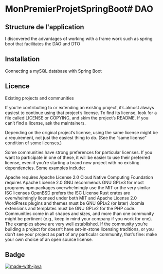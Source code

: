 # MonPremierProjetSpringBoot# DAO

## Structure de l'application

I discovered the advantages of working with a frame work such as spring boot that facilitates the DAO and DTO

## Installation

Connecting a mySQL database with Spring Boot


## Licence

Existing projects and communities

If you’re contributing to or extending an existing project, it’s almost always easiest to continue using that project’s license. To find its license, look for a file called LICENSE or COPYING, and skim the project’s README. If you can’t find a license, ask the maintainers.

Depending on the original project’s license, using the same license might be a requirement, not just the easiest thing to do. (See the “same license” condition of some licenses.)

Some communities have strong preferences for particular licenses. If you want to participate in one of these, it will be easier to use their preferred license, even if you’re starting a brand new project with no existing dependencies. Some examples include:

Apache requires Apache License 2.0
Cloud Native Computing Foundation requires Apache License 2.0
GNU recommends GNU GPLv3 for most programs
npm packages overwhelmingly use the MIT or the very similar ISC licenses
OpenBSD prefers the ISC License
Rust crates are overwhelmingly licensed under both MIT and Apache License 2.0
WordPress plugins and themes must be GNU GPLv2 (or later)
Joomla extensions and templates must be GNU GPLv2 for the PHP code.
Communities come in all shapes and sizes, and more than one community might be pertinent (e.g., keep in mind your company if you work for one). The examples above are very well established. If the community you’re building a project for doesn’t have set-in-stone licensing traditions, or you don’t see your project as part of any particular community, that’s fine: make your own choice of an open source license.

## Badge
[![made-with-java](https://img.shields.io/badge/Made%20with-Java-1f425f.svg)](https://www.python.org/) 
